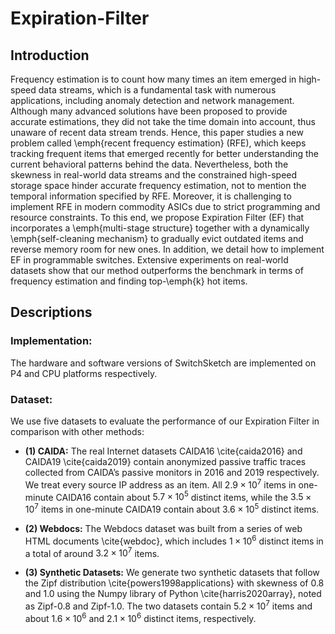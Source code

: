 # Expiration-Filter

## Introduction
Frequency estimation is to count how many times an item emerged in high-speed data streams, which is a fundamental task with numerous applications, including anomaly detection and network management. Although many advanced solutions have been proposed to provide accurate estimations, they did not take the time domain into account, thus unaware of recent data stream trends. Hence, this paper studies a new problem called \emph{recent frequency estimation} (RFE), which keeps tracking frequent items that emerged recently for better understanding the current behavioral patterns behind the data. Nevertheless, both the skewness in real-world data streams and the constrained high-speed storage space hinder accurate frequency estimation, not to mention the temporal information specified by RFE. Moreover, it is challenging to implement RFE in modern commodity ASICs due to strict programming and resource constraints. To this end, we propose Expiration Filter (EF) that incorporates a \emph{multi-stage structure} together with a dynamically \emph{self-cleaning mechanism} to gradually evict outdated items and reverse memory room for new ones. In addition, we detail how to implement EF in programmable switches. Extensive experiments on real-world datasets show that our method outperforms the benchmark in terms of frequency estimation and finding top-\emph{k} hot items.

## Descriptions

### Implementation:
The hardware and software versions of SwitchSketch are implemented on P4 and CPU platforms respectively.

### Dataset:
We use five datasets to evaluate the performance of our Expiration Filter in comparison with other methods:


- __(1) CAIDA:__ The real Internet datasets CAIDA16 \cite{caida2016} and CAIDA19 \cite{caida2019} contain anonymized passive traffic traces collected from CAIDA’s passive monitors in 2016 and 2019 respectively. We treat every source IP address as an item. All $2.9 \times 10^7$ items in one-minute CAIDA16 contain about $5.7 \times 10^5$ distinct items, while the $3.5 \times 10^7$ items in one-minute CAIDA19 contain about $3.6 \times 10^5$ distinct items.

- __(2) Webdocs:__ The Webdocs dataset was built from a series of web HTML documents \cite{webdoc}, which includes $1 \times 10^6$ distinct items in a total of around $3.2 \times 10^7$ items.

- __(3) Synthetic Datasets:__ We generate two synthetic datasets that follow the Zipf distribution \cite{powers1998applications} with skewness of 0.8 and 1.0 using the Numpy library of Python \cite{harris2020array}, noted as Zipf-0.8 and Zipf-1.0. The two datasets contain $5.2 \times 10^7$ items and about $1.6 \times 10^6$ and $2.1 \times 10^6$ distinct items, respectively.
